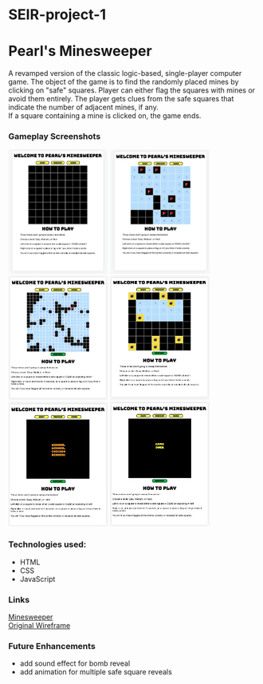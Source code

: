 # SEIR-project-1

# Pearl's Minesweeper
A revamped version of the classic logic-based, single-player computer game. The object of the game is to find the randomly placed mines by clicking on "safe" squares. Player can either flag the squares with mines or avoid them entirely. The player gets clues from the safe squares that indicate the number of adjacent mines, if any.  
If a square containing a mine is clicked on, the game ends.  

### Gameplay Screenshots
<p>
    <img src="./screenshots/main-screen.png" alt="basic minesweeper board" style="height: 250px; width: 200px;" />
    <img src="./screenshots/mid-game.png" alt="mid-game" style="height: 250px; width: 200px;" />
    <img src="./screenshots/hard-board.png" alt="hard level" style="height: 250px; width: 200px;" />
    <img src="./screenshots/bomb-reveal.png" alt="bomb reveal" style="height: 250px; width: 200px;" />
    <img src="./screenshots/win.png" alt="win message" style="height: 250px; width: 200px;" />
    <img src="./screenshots/lose.png" alt="lose message" style="height: 250px; width: 200px;" />
</p>

### Technologies used:
- HTML
- CSS
- JavaScript

### Links
[Minesweeper](https://pwong09.github.io/SEIR-project-1/)  
[Original Wireframe](https://www.figma.com/file/VjNbEEBTZESgVrJ7cGKZr1/Untitled?node-id=0%3A1)  

### Future Enhancements
- add sound effect for bomb reveal
- add animation for multiple safe square reveals
